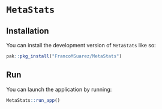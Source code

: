 <!-- README.md is generated from README.Rmd. Please edit that file -->

# `MetaStats`

<!-- badges: start -->
<!-- badges: end -->

## Installation

You can install the development version of `MetaStats` like so:

``` r
pak::pkg_install("FrancoMSuarez/MetaStats")
```

## Run

You can launch the application by running:

``` r
MetaStats::run_app()
```


